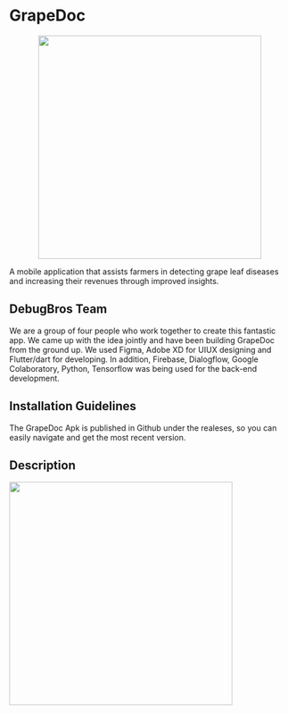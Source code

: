 # GrapeDoc
<p align="center"> 
<img src="https://user-images.githubusercontent.com/85722491/165746367-82d9144a-a98c-41cc-a269-def992e7371d.png" with="600" height="400" /></p>
A mobile application that assists farmers in detecting grape leaf diseases and increasing their revenues through improved insights.

## DebugBros Team
We are a group of four people who work together to create this fantastic app. We came up with the idea jointly and have been building GrapeDoc from the ground up. We used Figma, Adobe XD for UIUX designing and Flutter/dart for developing. In addition, Firebase, Dialogflow, Google Colaboratory, Python, Tensorflow was being used for the back-end development. 

## Installation Guidelines
The GrapeDoc Apk is published in Github under the realeses, so you can easily navigate and get the most recent version.

## Description

<img src="https://user-images.githubusercontent.com/85722491/165746939-7f372349-d28c-460b-aa2f-1f636e387435.png" with="600" height="400" />

